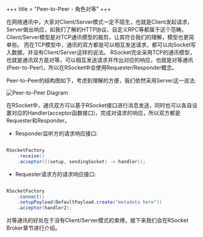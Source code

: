 +++
title = "Peer-to-Peer - 角色对等"
+++

在网络通讯中，大家对Client/Server模式一定不陌生，也就是Client发起请求，Server做出响应，如我们了解的HTTP协议、自定义RPC等都属于这个范畴。Client/Server模型是对TCP通讯模型的裁剪，让其符合我们的理解，模型也更简单些。
而在TCP模型中，通讯的双方都是可以相互发送请求，都可以向Socket写入数据，并没有Client/Server这样的说法。
RSocket完全采用TCP的通讯模型，也就是通讯双方是对等，可以相互发送请求并作出对应的响应，也就是对等通讯(Peer-to-Peer)，所以在RSocket中会使用Requester/Responder概念。

Peer-to-Peer的结构图如下，考虑到理解的方便，我们依然采用Server这一说法:

![Peer-to-Peer Diagram](/images/communication/p2p.png)

在RSocket中，通讯双方可以基于RSocket接口进行消息发送，同时也可以各自设置对应的Handler(acceptor函数接口)，完成对请求的响应，所以双方都是Requester和Responder。

* Responder监听方的请求响应接口:

```java

RSocketFactory
    .receive()
    .acceptor(((setup, sendingSocket) -> handler));
```


* Requester请求方的请求响应接口:
```java

RSocketFactory
    .connect()
    .setupPayload(DefaultPayload.create("metadata here"))
    .acceptor(handler2);
```

对等通讯的好处在于没有Client/Server模式的束缚，接下来我们会在RSocket Broker章节进行介绍。
